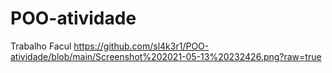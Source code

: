 # POO-atividade
Trabalho Facul
https://github.com/sl4k3r1/POO-atividade/blob/main/Screenshot%202021-05-13%20232426.png?raw=true
